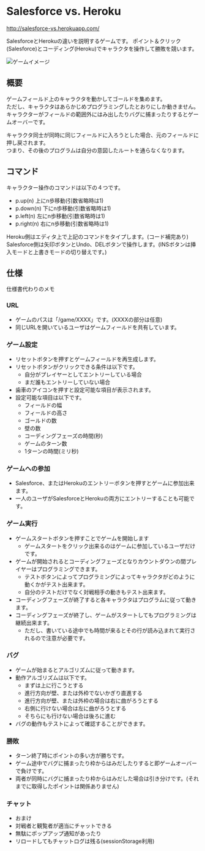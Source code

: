 # Salesforce vs. Heroku

http://salesforce-vs.herokuapp.com/

SalesforceとHerokuの違いを説明するゲームです。
ポイント＆クリック(Salesforce)とコーディング(Heroku)でキャラクタを操作して勝敗を競います。

![ゲームイメージ](public/images/illust/02.png)

## 概要
ゲームフィールド上のキャラクタを動かしてゴールドを集めます。  
ただし、キャラクタはあらかじめプログラミングしたとおりにしか動きません。  
キャラクターがフィールドの範囲外にはみ出したりバグに捕まったりするとゲームオーバーです。  

キャラクタ同士が同時に同じフィールドに入ろうとした場合、元のフィールドに押し戻されます。  
つまり、その後のプログラムは自分の意図したルートを通らなくなります。

## コマンド
キャラクター操作のコマンドは以下の４つです。

- p.up(n) 上にn歩移動(引数省略時は1)
- p.down(n) 下にn歩移動(引数省略時は1)
- p.left(n) 左にn歩移動(引数省略時は1)
- p.right(n) 右にn歩移動(引数省略時は1)

Heroku側はエディタ上で上記のコマンドをタイプします。(コード補完あり)  
Salesforce側は矢印ボタンとUndo、DELボタンで操作します。(INSボタンは挿入モードと上書きモードの切り替えです。)


## 仕様
仕様書代わりのメモ

### URL
- ゲームのパスは「/game/XXXX」です。(XXXXの部分は任意)
- 同じURLを開いているユーザはゲームフィールドを共有しています。

### ゲーム設定
- リセットボタンを押すとゲームフィールドを再生成します。
- リセットボタンがクリックできる条件は以下です。
  - 自分がプレイヤーとしてエントリーしている場合
  - まだ誰もエントリーしていない場合
- 歯車のアイコンを押すと設定可能な項目が表示されます。
- 設定可能な項目は以下です。
  - フィールドの幅
  - フィールドの高さ
  - ゴールドの数
  - 壁の数
  - コーディングフェーズの時間(秒)
  - ゲームのターン数
  - 1ターンの時間(ミリ秒)

### ゲームへの参加
- Salesforce、またはHerokuのエントリーボタンを押すとゲームに参加出来ます。
- 一人のユーザがSalesforceとHerokuの両方にエントリーすることも可能です。

### ゲーム実行
- ゲームスタートボタンを押すことでゲームを開始します
  - ゲームスタートをクリック出来るのはゲームに参加しているユーザだけです。
- ゲームが開始されるとコーディングフェーズとなりカウントダウンの間プレイヤーはプログラミングできます。
  - テストボタンによってプログラミングによってキャラクタがどのように動くかがテスト出来ます。
  - 自分のテストだけでなく対戦相手の動きもテスト出来ます。
- コーディングフェーズが終了すると各キャラクタはプログラムに従って動きます。
- コーディングフェーズが終了し、ゲームがスタートしてもプログラミングは継続出来ます。
  - ただし、書いている途中でも時間が来るとその行が読み込まれて実行されるので注意が必要です。

### バグ
- ゲームが始まるとアルゴリズムに従って動きます。
- 動作アルゴリズムは以下です。
  - まずは上に行こうとする
  - 進行方向が壁、または外枠でないかぎり直進する
  - 進行方向が壁、または外枠の場合は右に曲がろうとする
  - 右側に行けない場合は左に曲がろうとする
  - そちらにも行けない場合は後ろに進む
- バグの動作もテストによって確認することができます。

### 勝敗
- ターン終了時にポイントの多い方が勝ちです。
- ゲーム途中でバグに捕まったり枠からはみだしたりすると即ゲームオーバーで負けです。
- 両者が同時にバグに捕まったり枠からはみだした場合は引き分けです。(それまでに取得したポイントは関係ありません)

### チャット
- おまけ
- 対戦者と観覧者が適当にチャットできる
- 無駄にポップアップ通知があったり
- リロードしてもチャットログは残る(sessionStorage利用)

